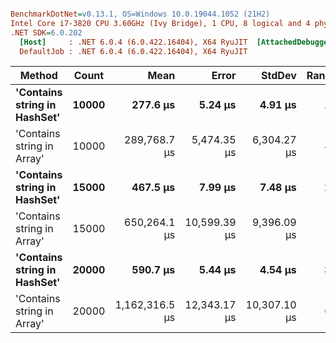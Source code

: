 ``` ini

BenchmarkDotNet=v0.13.1, OS=Windows 10.0.19044.1052 (21H2)
Intel Core i7-3820 CPU 3.60GHz (Ivy Bridge), 1 CPU, 8 logical and 4 physical cores
.NET SDK=6.0.202
  [Host]     : .NET 6.0.4 (6.0.422.16404), X64 RyuJIT  [AttachedDebugger]
  DefaultJob : .NET 6.0.4 (6.0.422.16404), X64 RyuJIT


```
|                       Method | Count |           Mean |        Error |       StdDev | Rank |
|----------------------------- |------ |---------------:|-------------:|-------------:|-----:|
| **&#39;Contains string in HashSet&#39;** | **10000** |       **277.6 μs** |      **5.24 μs** |      **4.91 μs** |    **1** |
|   &#39;Contains string in Array&#39; | 10000 |   289,768.7 μs |  5,474.35 μs |  6,304.27 μs |    4 |
| **&#39;Contains string in HashSet&#39;** | **15000** |       **467.5 μs** |      **7.99 μs** |      **7.48 μs** |    **2** |
|   &#39;Contains string in Array&#39; | 15000 |   650,264.1 μs | 10,599.39 μs |  9,396.09 μs |    5 |
| **&#39;Contains string in HashSet&#39;** | **20000** |       **590.7 μs** |      **5.44 μs** |      **4.54 μs** |    **3** |
|   &#39;Contains string in Array&#39; | 20000 | 1,162,316.5 μs | 12,343.17 μs | 10,307.10 μs |    6 |
